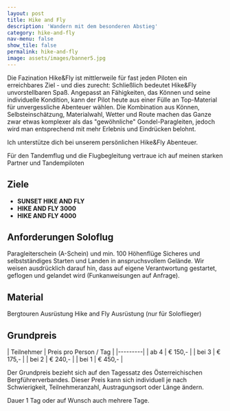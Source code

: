 ```yaml
---
layout: post
title: Hike and Fly
description: 'Wandern mit dem besonderen Abstieg'
category: hike-and-fly
nav-menu: false
show_tile: false
permalink: hike-and-fly
image: assets/images/banner5.jpg
---
```


Die Fazination Hike&Fly ist mittlerweile für fast jeden Piloten ein erreichbares Ziel - und dies zurecht: Schließlich bedeutet Hike&Fly unvorstellbaren Spaß. Angepasst an Fähigkeiten, das Können und seine individuelle Kondition, kann der Pilot heute aus einer Fülle an Top-Material für unvergessliche Abenteuer wählen. Die Kombination aus Können, Selbsteinschätzung, Materialwahl, Wetter und Route machen das Ganze zwar etwas komplexer als das "gewöhnliche" Gondel-Paragleiten, jedoch wird man entsprechend mit mehr Erlebnis und Eindrücken belohnt.

Ich unterstütze dich bei unserem persönlichen Hike&Fly Abenteuer.

Für den Tandemflug und die Flugbegleitung vertraue ich auf meinen starken Partner und Tandempiloten

## Ziele
- **SUNSET HIKE AND FLY**
- **HIKE AND FLY 3000**
- **HIKE AND FLY 4000**

## Anforderungen Soloflug 
Paragleiterschein (A-Schein) und min. 100 Höhenflüge Sicheres und selbstständiges Starten und Landen in anspruchsvollem Gelände. Wir weisen ausdrücklich darauf hin, dass auf eigene Verantwortung gestartet, geflogen und gelandet wird (Funkanweisungen auf Anfrage).

## Material 
Bergtouren Ausrüstung Hike and Fly Ausrüstung (nur für Soloflieger)

## Grundpreis

| Teilnehmer | Preis pro Person / Tag |
|---------|
| ab 4 | € 150,- |
| bei 3 | € 175,- |
| bei 2 | € 240,- |
| bei 1 | € 450,- |

Der Grundpreis bezieht sich auf den Tagessatz des Österreichischen Bergführerverbandes.
Dieser Preis kann sich individuell je nach Schwierigkeit, Teilnehmeranzahl, Austragungsort oder Länge ändern.

Dauer 1 Tag oder auf Wunsch auch mehrere Tage.